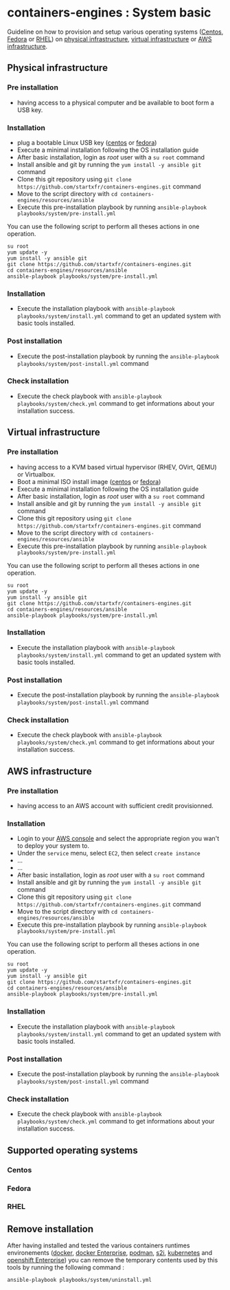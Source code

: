 # containers-engines : System basic


Guideline on how to provision and setup various operating systems ([Centos](#centos), [Fedora](#fedora)
or [RHEL](#rhel)) on [physical infrastructure](#physical-infrastructure), 
[virtual infrastructure](#virtual-infrastructure) or [AWS infrastructure](#aws-infrastructure).


## Physical infrastructure


### Pre installation

- having access to a physical computer and be available to boot form a USB key.

### Installation

- plug a bootable Linux USB key ([centos](https://wiki.centos.org/HowTos/InstallFromUSBkey)
  or [fedora](https://fedoraproject.org/wiki/How_to_create_and_use_Live_USB/fr))
- Execute a minimal installation following the OS installation guide
- After basic installation, login as *root* user with a `su root` command
- Install ansible and git by running the `yum install -y ansible git` command
- Clone this git repository using `git clone https://github.com/startxfr/containers-engines.git` command
- Move to the script directory with `cd containers-engines/resources/ansible`
- Execute this pre-installation playbook by running `ansible-playbook playbooks/system/pre-install.yml`

You can use the following script to perform all theses actions in one operation.
```
su root
yum update -y
yum install -y ansible git
git clone https://github.com/startxfr/containers-engines.git
cd containers-engines/resources/ansible
ansible-playbook playbooks/system/pre-install.yml

```

### Installation

- Execute the installation playbook with `ansible-playbook playbooks/system/install.yml`
  command to get an updated system with basic tools installed. 

### Post installation

- Execute the post-installation playbook by running the `ansible-playbook playbooks/system/post-install.yml`
  command

### Check installation

- Execute the check playbook with `ansible-playbook playbooks/system/check.yml` command
  to get informations about your installation success.


## Virtual infrastructure


### Pre installation

- having access to a KVM based virtual hypervisor (RHEV, OVirt, QEMU) or 
  Virtualbox.
- Boot a minimal ISO install image ([centos](http://isoredirect.centos.org/centos/7/isos/x86_64/CentOS-7-x86_64-Minimal-1810.iso)
  or [fedora](https://getfedora.org/fr/workstation/download/))
- Execute a minimal installation following the OS installation guide
- After basic installation, login as *root* user with a `su root` command
- Install ansible and git by running the `yum install -y ansible git` command
- Clone this git repository using `git clone https://github.com/startxfr/containers-engines.git` command
- Move to the script directory with `cd containers-engines/resources/ansible`
- Execute this pre-installation playbook by running `ansible-playbook playbooks/system/pre-install.yml`

You can use the following script to perform all theses actions in one operation.
```
su root
yum update -y
yum install -y ansible git
git clone https://github.com/startxfr/containers-engines.git
cd containers-engines/resources/ansible
ansible-playbook playbooks/system/pre-install.yml

```

### Installation

- Execute the installation playbook with `ansible-playbook playbooks/system/install.yml`
  command to get an updated system with basic tools installed. 

### Post installation

- Execute the post-installation playbook by running the `ansible-playbook playbooks/system/post-install.yml`
  command

### Check installation

- Execute the check playbook with `ansible-playbook playbooks/system/check.yml` command
  to get informations about your installation success.


## AWS infrastructure


### Pre installation

- having access to an AWS account with sufficient credit provisionned.

### Installation

- Login to your [AWS console](https://console.aws.amazon.com/console/home?nc2=h_ct&src=header-signin)
  and select the appropriate region you wan't to deploy  your system to.
- Under the `service` menu, select `EC2`, then select `create instance`
- ...
- ...
- After basic installation, login as *root* user with a `su root` command
- Install ansible and git by running the `yum install -y ansible git` command
- Clone this git repository using `git clone https://github.com/startxfr/containers-engines.git` command
- Move to the script directory with `cd containers-engines/resources/ansible`
- Execute this pre-installation playbook by running `ansible-playbook playbooks/system/pre-install.yml`

You can use the following script to perform all theses actions in one operation.
```
su root
yum update -y
yum install -y ansible git
git clone https://github.com/startxfr/containers-engines.git
cd containers-engines/resources/ansible
ansible-playbook playbooks/system/pre-install.yml

```

### Installation

- Execute the installation playbook with `ansible-playbook playbooks/system/install.yml`
  command to get an updated system with basic tools installed. 

### Post installation

- Execute the post-installation playbook by running the `ansible-playbook playbooks/system/post-install.yml`
  command

### Check installation

- Execute the check playbook with `ansible-playbook playbooks/system/check.yml` command
  to get informations about your installation success.


## Supported operating systems


### Centos

### Fedora

### RHEL



## Remove installation

After having installed and tested the various containers runtimes 
environements ([docker](Docker.md), [docker Enterprise](DockerEE.md), 
[podman](Podman.md), [s2i](S2I.md), [kubernetes](Kubernetes.md) 
and [openshift Enterprise](Openshift.md)) you can remove the temporary contents
used by this tools by running the following command :
```
ansible-playbook playbooks/system/uninstall.yml
```
